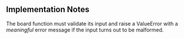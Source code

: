 ## Implementation Notes
The board function must validate its input and raise a
ValueError with a *meaningful* error message if the
input turns out to be malformed.
